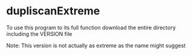 # dupliscanExtreme

To use this program to its full function download the entire directory including the VERSION file

Note: This version is not actually as extreme as the name might suggest
